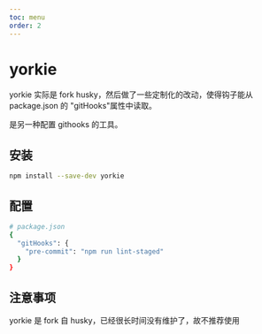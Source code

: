 ```yaml
---
toc: menu
order: 2
---
```


# yorkie

yorkie 实际是 fork husky，然后做了一些定制化的改动，使得钩子能从 package.json 的 "gitHooks"属性中读取。

是另一种配置 githooks 的工具。

## 安装

```bash
npm install --save-dev yorkie
```

## 配置

```bash
# package.json
{
  "gitHooks": {
    "pre-commit": "npm run lint-staged"
  }
}
```

## 注意事项

yorkie 是 fork 自 husky，已经很长时间没有维护了，故不推荐使用
